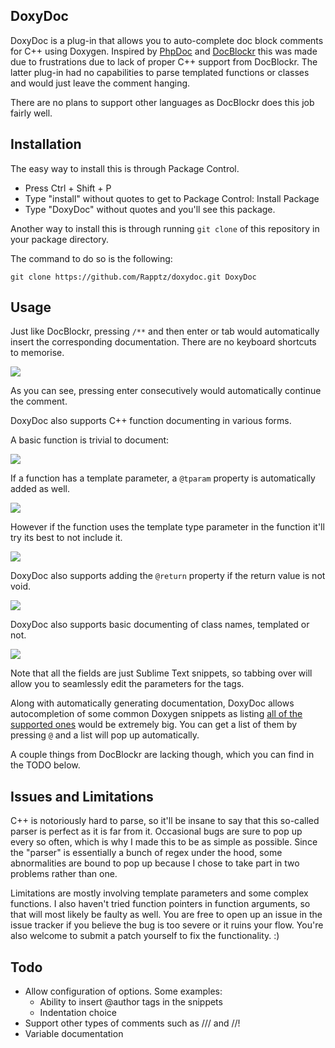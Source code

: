 ## DoxyDoc

DoxyDoc is a plug-in that allows you to auto-complete doc block comments for C++ using Doxygen. Inspired by
[PhpDoc](https://github.com/SublimeText/PhpDoc) and [DocBlockr](https://github.com/spadgos/sublime-jsdocs) this was made due
to frustrations due to lack of proper C++ support from DocBlockr. The latter plug-in had no capabilities to parse templated
functions or classes and would just leave the comment hanging.

There are no plans to support other languages as DocBlockr does this job fairly well.

## Installation

The easy way to install this is through Package Control.

- Press Ctrl + Shift + P
- Type "install" without quotes to get to Package Control: Install Package
- Type "DoxyDoc" without quotes and you'll see this package.

Another way to install this is through running `git clone` of this repository in your package directory.

The command to do so is the following:

    git clone https://github.com/Rapptz/doxydoc.git DoxyDoc

## Usage

Just like DocBlockr, pressing `/**` and then enter or tab would automatically insert the corresponding documentation.
There are no keyboard shortcuts to memorise.

![](http://rapptz.github.io/doxydoc/images/comment-complete.gif)

As you can see, pressing enter consecutively would automatically continue the comment.

DoxyDoc also supports C++ function documenting in various forms.

A basic function is trivial to document:

![](http://rapptz.github.io/doxydoc/images/function1.gif)

If a function has a template parameter, a `@tparam` property is automatically added as well.

![](http://rapptz.github.io/doxydoc/images/function2.gif)

However if the function uses the template type parameter in the function it'll try its best to not include it.

![](http://rapptz.github.io/doxydoc/images/function3.gif)

DoxyDoc also supports adding the `@return` property if the return value is not void.

![](http://rapptz.github.io/doxydoc/images/function4.gif)

DoxyDoc also supports basic documenting of class names, templated or not.

![](http://rapptz.github.io/doxydoc/images/templateclass.gif)

Note that all the fields are just Sublime Text snippets, so tabbing over will allow you to seamlessly edit the
parameters for the tags.

Along with automatically generating documentation, DoxyDoc allows autocompletion of some common Doxygen snippets as listing
[all of the supported ones](http://www.stack.nl/~dimitri/doxygen/manual/commands.html) would be extremely big. You can get
a list of them by pressing `@` and a list will pop up automatically.

A couple things from DocBlockr are lacking though, which you can find in the TODO below.

## Issues and Limitations

C++ is notoriously hard to parse, so it'll be insane to say that this so-called parser is perfect as it is far from it.
Occasional bugs are sure to pop up every so often, which is why I made this to be as simple as possible. Since the "parser" is
essentially a bunch of regex under the hood, some abnormalities are bound to pop up because I chose to take part in two
problems rather than one.

Limitations are mostly involving template parameters and some complex functions. I also haven't tried function pointers in
function arguments, so that will most likely be faulty as well. You are free to open up an issue in the issue
tracker if you believe the bug is too severe or it ruins your flow. You're also welcome to submit a patch yourself to fix the
functionality. :)

## Todo

- Allow configuration of options. Some examples:
    - Ability to insert @author tags in the snippets
    - Indentation choice
- Support other types of comments such as /// and //!
- Variable documentation

